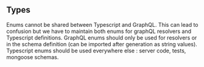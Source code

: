 ## Types
Enums cannot be shared between Typescript and GraphQL. This can lead to confusion but we have to maintain both enums for graphQL resolvers and Typescript definitions.
GraphQL enums should only be used for resolvers or in the schema definition (can be imported after generation as string values).
Typescript enums should be used everywhere else : server code, tests, mongoose schemas.